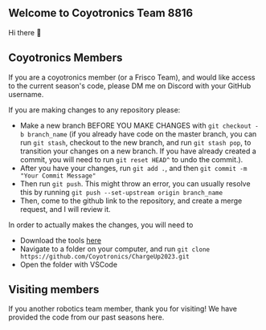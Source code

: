 ## Welcome to Coyotronics Team 8816

Hi there 👋

## Coyotronics Members
If you are a coyotronics member (or a Frisco Team), and would like access to the current season's code, please DM me on Discord with your GitHub username.

If you are making changes to any repository please:
- Make a new branch BEFORE YOU MAKE CHANGES with ```git checkout -b branch_name``` (if you already have code on the master branch, you can run ```git stash```, checkout to the new branch, and run ```git stash pop```, to 
transition your changes on a new branch. If you have already created a commit, you will need to run ```git reset HEAD^``` to undo the commit.).
- After you have your changes, run ```git add .```, and then ```git commit -m "Your Commit Message"```
- Then run ```git push```. This might throw an error, you can usually resolve this by running ```git push --set-upstream origin branch_name```
- Then, come to the github link to the repository, and create a merge request, and I will review it.

In order to actually makes the changes, you will need to 
- Download the tools [here](http://192.168.64.3/Admin/Admin-Dashboard.html)
- Navigate to a folder on your computer, and run ```git clone https://github.com/Coyotronics/ChargeUp2023.git```
- Open the folder with VSCode



## Visiting members
If you another robotics team member, thank you for visiting! We have provided the code from our past seasons here.







